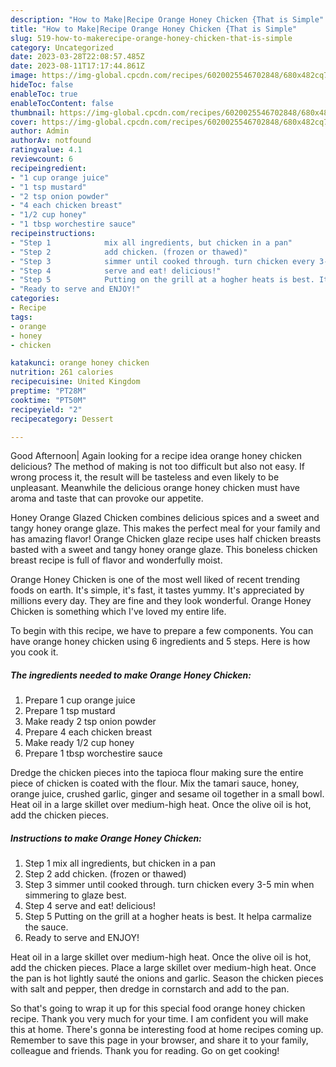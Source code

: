```yaml
---
description: "How to Make|Recipe Orange Honey Chicken {That is Simple"
title: "How to Make|Recipe Orange Honey Chicken {That is Simple"
slug: 519-how-to-makerecipe-orange-honey-chicken-that-is-simple
category: Uncategorized
date: 2023-03-28T22:08:57.485Z
date: 2023-08-11T17:17:44.861Z
image: https://img-global.cpcdn.com/recipes/6020025546702848/680x482cq70/orange-honey-chicken-recipe-main-photo.jpg
hideToc: false
enableToc: true
enableTocContent: false
thumbnail: https://img-global.cpcdn.com/recipes/6020025546702848/680x482cq70/orange-honey-chicken-recipe-main-photo.jpg
cover: https://img-global.cpcdn.com/recipes/6020025546702848/680x482cq70/orange-honey-chicken-recipe-main-photo.jpg
author: Admin
authorAv: notfound
ratingvalue: 4.1
reviewcount: 6
recipeingredient:
- "1 cup orange juice"
- "1 tsp mustard"
- "2 tsp onion powder"
- "4 each chicken breast"
- "1/2 cup honey"
- "1 tbsp worchestire sauce"
recipeinstructions:
- "Step 1            mix all ingredients, but chicken in a pan"
- "Step 2            add chicken. (frozen or thawed)"
- "Step 3            simmer until cooked through. turn chicken every 3-5 min when simmering to glaze best."
- "Step 4            serve and eat! delicious!"
- "Step 5            Putting on the grill at a hogher heats is best. It helpa carmalize the sauce."
- "Ready to serve and ENJOY!"
categories:
- Recipe
tags:
- orange
- honey
- chicken

katakunci: orange honey chicken 
nutrition: 261 calories
recipecuisine: United Kingdom
preptime: "PT28M"
cooktime: "PT50M"
recipeyield: "2"
recipecategory: Dessert

---
```



Good Afternoon| Again looking for a recipe idea orange honey chicken delicious? The method of making is not too difficult but also not easy. If wrong process it, the result will be tasteless and even likely to be unpleasant. Meanwhile the delicious orange honey chicken must have aroma and taste that can provoke our appetite.





Honey Orange Glazed Chicken combines delicious spices and a sweet and tangy honey orange glaze. This makes the perfect meal for your family and has amazing flavor! Orange Chicken glaze recipe uses half chicken breasts basted with a sweet and tangy honey orange glaze. This boneless chicken breast recipe is full of flavor and wonderfully moist.

Orange Honey Chicken is one of the most well liked of recent trending foods on earth. It's simple, it's fast, it tastes yummy. It's appreciated by millions every day. They are fine and they look wonderful. Orange Honey Chicken is something which I've loved my entire life.


To begin with this recipe, we have to prepare a few components. You can have orange honey chicken using 6 ingredients and 5 steps. Here is how you cook it.

<!--inarticleads1-->

##### The ingredients needed to make Orange Honey Chicken:

1. Prepare 1 cup orange juice
1. Prepare 1 tsp mustard
1. Make ready 2 tsp onion powder
1. Prepare 4 each chicken breast
1. Make ready 1/2 cup honey
1. Prepare 1 tbsp worchestire sauce


Dredge the chicken pieces into the tapioca flour making sure the entire piece of chicken is coated with the flour. Mix the tamari sauce, honey, orange juice, crushed garlic, ginger and sesame oil together in a small bowl. Heat oil in a large skillet over medium-high heat. Once the olive oil is hot, add the chicken pieces. 

<!--inarticleads2-->

##### Instructions to make Orange Honey Chicken:

1. Step 1            mix all ingredients, but chicken in a pan
1. Step 2            add chicken. (frozen or thawed)
1. Step 3            simmer until cooked through. turn chicken every 3-5 min when simmering to glaze best.
1. Step 4            serve and eat! delicious!
1. Step 5            Putting on the grill at a hogher heats is best. It helpa carmalize the sauce.
1. Ready to serve and ENJOY!

Heat oil in a large skillet over medium-high heat. Once the olive oil is hot, add the chicken pieces. Place a large skillet over medium-high heat. Once the pan is hot lightly sauté the onions and garlic. Season the chicken pieces with salt and pepper, then dredge in cornstarch and add to the pan. 

So that's going to wrap it up for this special food orange honey chicken recipe. Thank you very much for your time. I am confident you will make this at home. There's gonna be interesting food at home recipes coming up. Remember to save this page in your browser, and share it to your family, colleague and friends. Thank you for reading. Go on get cooking!
